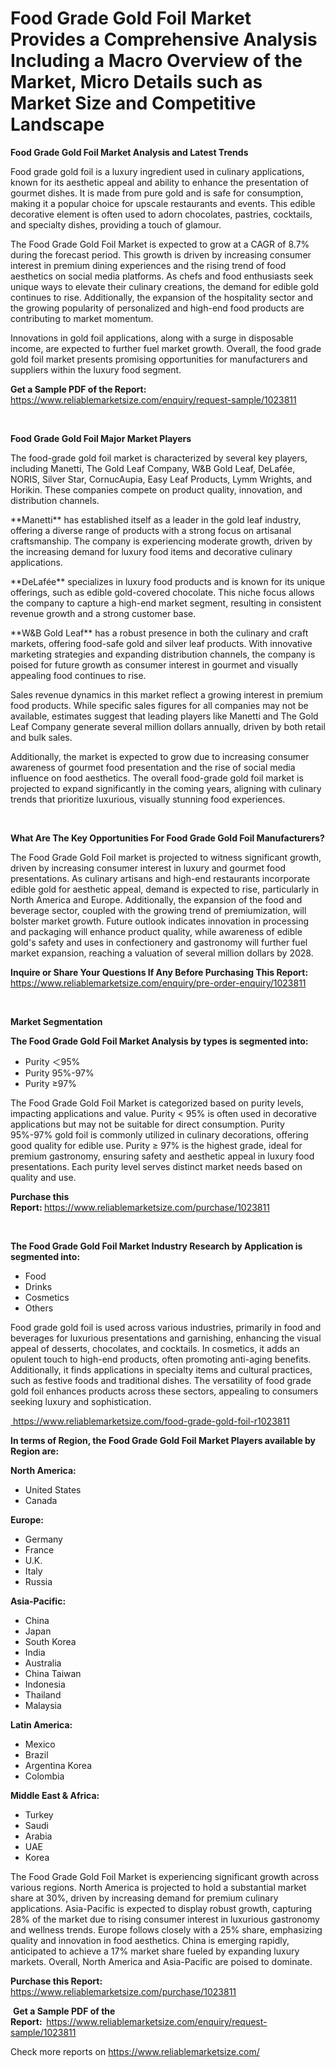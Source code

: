<p><h1>Food Grade Gold Foil Market Provides a Comprehensive Analysis Including a Macro Overview of the Market, Micro Details such as Market Size and Competitive Landscape</h1></p><p><strong>Food Grade Gold Foil Market Analysis and Latest Trends</strong></p>
<p><p>Food grade gold foil is a luxury ingredient used in culinary applications, known for its aesthetic appeal and ability to enhance the presentation of gourmet dishes. It is made from pure gold and is safe for consumption, making it a popular choice for upscale restaurants and events. This edible decorative element is often used to adorn chocolates, pastries, cocktails, and specialty dishes, providing a touch of glamour.</p><p>The Food Grade Gold Foil Market is expected to grow at a CAGR of 8.7% during the forecast period. This growth is driven by increasing consumer interest in premium dining experiences and the rising trend of food aesthetics on social media platforms. As chefs and food enthusiasts seek unique ways to elevate their culinary creations, the demand for edible gold continues to rise. Additionally, the expansion of the hospitality sector and the growing popularity of personalized and high-end food products are contributing to market momentum. </p><p>Innovations in gold foil applications, along with a surge in disposable income, are expected to further fuel market growth. Overall, the food grade gold foil market presents promising opportunities for manufacturers and suppliers within the luxury food segment.</p></p>
<p><strong>Get a Sample PDF of the Report:&nbsp;</strong> <a href="https://www.reliablemarketsize.com/enquiry/request-sample/1023811?utm_campaign=3275&utm_medium=2&utm_source=Github&utm_content=ia&utm_term=08032025&utm_id=food-grade-gold-foil">https://www.reliablemarketsize.com/enquiry/request-sample/1023811</a></p>
<p>&nbsp;</p>
<p><strong>Food Grade Gold Foil Major Market Players</strong></p>
<p><p>The food-grade gold foil market is characterized by several key players, including Manetti, The Gold Leaf Company, W&B Gold Leaf, DeLafée, NORIS, Silver Star, CornucAupia, Easy Leaf Products, Lymm Wrights, and Horikin. These companies compete on product quality, innovation, and distribution channels.</p><p>**Manetti** has established itself as a leader in the gold leaf industry, offering a diverse range of products with a strong focus on artisanal craftsmanship. The company is experiencing moderate growth, driven by the increasing demand for luxury food items and decorative culinary applications. </p><p>**DeLafée** specializes in luxury food products and is known for its unique offerings, such as edible gold-covered chocolate. This niche focus allows the company to capture a high-end market segment, resulting in consistent revenue growth and a strong customer base.</p><p>**W&B Gold Leaf** has a robust presence in both the culinary and craft markets, offering food-safe gold and silver leaf products. With innovative marketing strategies and expanding distribution channels, the company is poised for future growth as consumer interest in gourmet and visually appealing food continues to rise.</p><p>Sales revenue dynamics in this market reflect a growing interest in premium food products. While specific sales figures for all companies may not be available, estimates suggest that leading players like Manetti and The Gold Leaf Company generate several million dollars annually, driven by both retail and bulk sales.</p><p>Additionally, the market is expected to grow due to increasing consumer awareness of gourmet food presentation and the rise of social media influence on food aesthetics. The overall food-grade gold foil market is projected to expand significantly in the coming years, aligning with culinary trends that prioritize luxurious, visually stunning food experiences.</p></p>
<p>&nbsp;</p>
<p><strong>What Are The Key Opportunities For Food Grade Gold Foil Manufacturers?</strong></p>
<p><p>The Food Grade Gold Foil market is projected to witness significant growth, driven by increasing consumer interest in luxury and gourmet food presentations. As culinary artisans and high-end restaurants incorporate edible gold for aesthetic appeal, demand is expected to rise, particularly in North America and Europe. Additionally, the expansion of the food and beverage sector, coupled with the growing trend of premiumization, will bolster market growth. Future outlook indicates innovation in processing and packaging will enhance product quality, while awareness of edible gold's safety and uses in confectionery and gastronomy will further fuel market expansion, reaching a valuation of several million dollars by 2028.</p></p>
<p><strong>Inquire or Share Your Questions If Any Before Purchasing This Report:</strong> <a href="https://www.reliablemarketsize.com/enquiry/pre-order-enquiry/1023811?utm_campaign=3275&utm_medium=2&utm_source=Github&utm_content=ia&utm_term=08032025&utm_id=food-grade-gold-foil">https://www.reliablemarketsize.com/enquiry/pre-order-enquiry/1023811</a></p>
<p>&nbsp;</p>
<p><strong>Market Segmentation</strong></p>
<p><strong>The Food Grade Gold Foil Market Analysis by types is segmented into:</strong></p>
<p><ul><li>Purity ＜95%</li><li>Purity 95%-97%</li><li>Purity ≥97%</li></ul></p>
<p><p>The Food Grade Gold Foil Market is categorized based on purity levels, impacting applications and value. Purity < 95% is often used in decorative applications but may not be suitable for direct consumption. Purity 95%-97% gold foil is commonly utilized in culinary decorations, offering good quality for edible use. Purity ≥ 97% is the highest grade, ideal for premium gastronomy, ensuring safety and aesthetic appeal in luxury food presentations. Each purity level serves distinct market needs based on quality and use.</p></p>
<p><strong>Purchase this Report:&nbsp;</strong><a href="https://www.reliablemarketsize.com/purchase/1023811?utm_campaign=3275&utm_medium=2&utm_source=Github&utm_content=ia&utm_term=08032025&utm_id=food-grade-gold-foil">https://www.reliablemarketsize.com/purchase/1023811</a></p>
<p>&nbsp;</p>
<p><strong>The Food Grade Gold Foil Market Industry Research by Application is segmented into:</strong></p>
<p><ul><li>Food</li><li>Drinks</li><li>Cosmetics</li><li>Others</li></ul></p>
<p><p>Food grade gold foil is used across various industries, primarily in food and beverages for luxurious presentations and garnishing, enhancing the visual appeal of desserts, chocolates, and cocktails. In cosmetics, it adds an opulent touch to high-end products, often promoting anti-aging benefits. Additionally, it finds applications in specialty items and cultural practices, such as festive foods and traditional dishes. The versatility of food grade gold foil enhances products across these sectors, appealing to consumers seeking luxury and sophistication.</p></p>
<p><a href="https://www.reliablemarketsize.com/food-grade-gold-foil-r1023811?utm_campaign=3275&utm_medium=2&utm_source=Github&utm_content=ia&utm_term=08032025&utm_id=food-grade-gold-foil">&nbsp;https://www.reliablemarketsize.com/food-grade-gold-foil-r1023811</a></p>
<p><strong>In terms of Region, the Food Grade Gold Foil Market Players available by Region are:</strong></p>
<p>
    <p> <strong> North America: </strong>
        <ul>
            <li>United States</li>
            <li>Canada</li>
        </ul>
        </p> 
    <p> <strong> Europe: </strong>
        <ul>
            <li>Germany</li>
            <li>France</li>
            <li>U.K.</li>
            <li>Italy</li>
            <li>Russia</li>
        </ul>
        </p> 
    <p> <strong> Asia-Pacific: </strong>
        <ul>
            <li>China</li>
            <li>Japan</li>
            <li>South Korea</li>
            <li>India</li>
            <li>Australia</li>
            <li>China Taiwan</li>
            <li>Indonesia</li>
            <li>Thailand</li>
            <li>Malaysia</li>
        </ul>
        </p> 
    <p> <strong> Latin America: </strong>
        <ul>
            <li>Mexico</li>
            <li>Brazil</li>
            <li>Argentina Korea</li>
            <li>Colombia</li>
        </ul>
        </p> 
    <p> <strong> Middle East & Africa: </strong>
        <ul>
            <li>Turkey</li>
            <li>Saudi</li>
            <li>Arabia</li>
            <li>UAE</li>
            <li>Korea</li>
        </ul>
    </p>
    </p>
<p><p>The Food Grade Gold Foil Market is experiencing significant growth across various regions. North America is projected to hold a substantial market share at 30%, driven by increasing demand for premium culinary applications. Asia-Pacific is expected to display robust growth, capturing 28% of the market due to rising consumer interest in luxurious gastronomy and wellness trends. Europe follows closely with a 25% share, emphasizing quality and innovation in food aesthetics. China is emerging rapidly, anticipated to achieve a 17% market share fueled by expanding luxury markets. Overall, North America and Asia-Pacific are poised to dominate.</p></p>
<p><strong>Purchase this Report: </strong><a href="https://www.reliablemarketsize.com/purchase/1023811?utm_campaign=3275&utm_medium=2&utm_source=Github&utm_content=ia&utm_term=08032025&utm_id=food-grade-gold-foil">https://www.reliablemarketsize.com/purchase/1023811</a></p>
<p>&nbsp;<strong>Get a Sample PDF of the Report:&nbsp;&nbsp;</strong><a href="https://www.reliablemarketsize.com/enquiry/request-sample/1023811?utm_campaign=3275&utm_medium=2&utm_source=Github&utm_content=ia&utm_term=08032025&utm_id=food-grade-gold-foil">https://www.reliablemarketsize.com/enquiry/request-sample/1023811</a></p>
<p><strong></strong></p>
<p>Check more reports on <a href="https://www.reliablemarketsize.com/?utm_campaign=3275&utm_medium=2&utm_source=Github&utm_content=ia&utm_term=08032025&utm_id=food-grade-gold-foil">https://www.reliablemarketsize.com/</a></p>